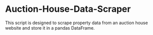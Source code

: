 # Auction-House-Data-Scraper
This script is designed to scrape property data from an auction house website and store it in a pandas DataFrame.
